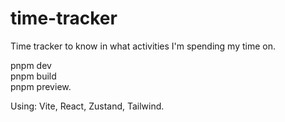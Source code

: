 # time-tracker

Time tracker to know in what activities I'm spending my time on.

pnpm dev  
pnpm build  
pnpm preview.  

Using: Vite, React, Zustand, Tailwind.
